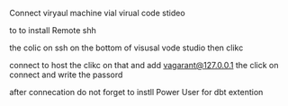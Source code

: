 Connect viryaul machine vial virual code  stideo 


to to install Remote shh 

the colic on ssh on the bottom of visusal vode studio   then clikc 

connect to host 
the clikc on that  and add vagarant@127.0.0.1
the click on connect and write the passord 


after connecation do not forget to instll 
Power User for dbt  extention 